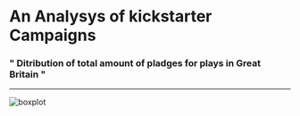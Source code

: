 # **An Analysys of kickstarter Campaigns**
### " Ditribution of total amount of pladges for plays in Great Britain "
---
![boxplot](https://user-images.githubusercontent.com/101358301/160527277-ce7eb74a-32bb-4202-8026-ad1ae01fa236.png)
